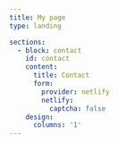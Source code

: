 ```yaml
---
title: My page
type: landing

sections:
  - block: contact
    id: contact
    content:
      title: Contact
      form:
        provider: netlify
        netlify:
          captcha: false
    design:
      columns: '1'
---
```

